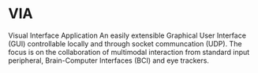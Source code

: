 # VIA
Visual Interface Application
An easily extensible Graphical User Interface (GUI) controllable locally and through socket communcation (UDP).   The focus is on the collaboration of multimodal interaction from standard input peripheral, Brain-Computer Interfaces (BCI) and eye trackers.
